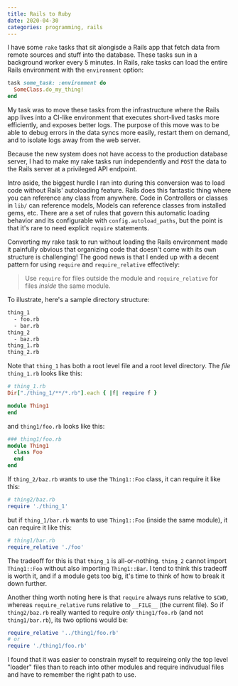 ```yaml
---
title: Rails to Ruby
date: 2020-04-30
categories: programming, rails
---
```


I have some `rake` tasks that sit alongisde a Rails app that fetch data from remote
sources and stuff into the database. These tasks sun in a background worker every 5 minutes. In Rails, rake tasks can load the entire Rails
environment with the `environment` option:

```ruby
task some_task: :environment do
  SomeClass.do_my_thing!
end
```

My task was to move these tasks from the infrastructure where the Rails app lives
into a CI-like environment that executes short-lived tasks more efficiently,
and exposes better logs. The purpose of this move was to be able to debug errors
in the data syncs more easily, restart them on demand, and to isolate logs
away from the web server.

Because the new system does not have access to the production database server,
I had to make my rake tasks run independently and `POST` the data to the Rails server
at a privileged API endpoint.

Intro aside, the biggest hurdle I ran into during this conversion was to load code without Rails' autoloading feature.
Rails does this fantastic thing where you can reference any class from anywhere.
Code in Controllers or classes in `lib/` can reference models, Models can reference classes from installed gems, etc. There are a set of rules that govern this automatic loading
behavior and its configurable with `config.autoload_paths`, but the point is that it's rare
to need explicit `require` statements.

Converting my rake task to run without loading the Rails environment made it painfully obvious
that organizing code that doesn't come with its own structure is challenging! The good news is
that I ended up with a decent pattern for using `require` and `require_relative` effectively:

> Use `require` for files outside the module and `require_relative` for files _inside_ the same module.

To illustrate, here's a sample directory structure:

```bash
thing_1
  - foo.rb
  - bar.rb
thing_2
  - baz.rb
thing_1.rb
thing_2.rb
```

Note that `thing_1` has both a root level file and a root level directory. The _file_ `thing_1.rb` looks like this:

```ruby
# thing_1.rb
Dir["./thing_1/**/*.rb"].each { |f| require f }

module Thing1
end
```

and `thing1/foo.rb` looks like this:

```ruby
### thing1/foo.rb
module Thing1
  class Foo
  end
end
```

If `thing_2/baz.rb` wants to use the `Thing1::Foo` class, it can require
it like this:

```ruby
# thing2/baz.rb
require './thing_1'
```

but if `thing_1/bar.rb` wants to use `Thing1::Foo` (inside the same module), it can require it like this:

```ruby
# thing1/bar.rb
require_relative './foo'
```

The tradeoff for this is that `thing_1` is all-or-nothing. `thing_2` cannot
import `Thing1::Foo` without also importing `Thing1::Bar`. I tend to think
this tradeoff is worth it, and if a module gets too big, it's time to think
of how to break it down further.

Another thing worth noting here is that `require` always runs relative to `$CWD`, whereas `require_relative` runs relative to `__FILE__` (the current file). So if `thing2/baz.rb` really wanted to require *only* `thing1/foo.rb` (and not `thing1/bar.rb`), its two options would be:

```ruby
require_relative '../thing1/foo.rb'
# or
require './thing1/foo.rb'
````

I found that it was easier to constrain myself to requireing only the top level "loader" files than to reach into other modules and require indivudual
files and have to remember the right path to use.
